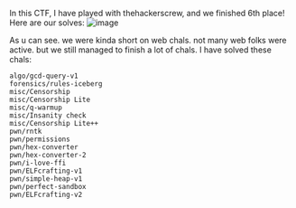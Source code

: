   In this CTF, I have played with thehackerscrew, and we finished 6th place!
  Here are our solves:
  ![image](https://github.com/Itay212121/Weekly-CTF/assets/56035342/9f79ac12-40f4-4b2d-93a6-229e37b8b1ba)

  As u can see. we were kinda short on web chals. not many web folks were active. but we still managed to finish a lot of chals.
  I have solved these chals:
  ```
  algo/gcd-query-v1
  forensics/rules-iceberg
  misc/Censorship
  misc/Censorship Lite
  misc/q-warmup
  misc/Insanity check
  misc/Censorship Lite++
  pwn/rntk
  pwn/permissions
  pwn/hex-converter
  pwn/hex-converter-2
  pwn/i-love-ffi
  pwn/ELFcrafting-v1
  pwn/simple-heap-v1
  pwn/perfect-sandbox
  pwn/ELFcrafting-v2
  ```
